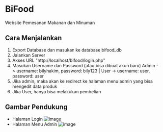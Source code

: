 # BiFood
Website Pemesanan Makanan dan Minuman

## Cara Menjalankan
1. Export Database dan masukan ke database bifood_db
2. Jalankan Server
3. Akses URL "http://localhost/bifood/login.php"
4. Masukan Username dan Password (atau bisa dibuat akun baru) Admin -> username: bilyhakim, password: bily123 | User -> username: user, password: user
5. Jika admin, maka akan ke redirect ke halaman menu admin yang bisa mengedit data produk
6. Jika User, hanya bisa melakukan pembelian

## Gambar Pendukung
- Halaman Login
![image](https://user-images.githubusercontent.com/56821766/176750835-275c948b-0719-401b-8258-4bcd9e283050.png)
- Halaman Menu Admin
![image](https://user-images.githubusercontent.com/56821766/176805930-63bfdfe4-cfb4-403e-926e-1a2861ffd39a.png)
